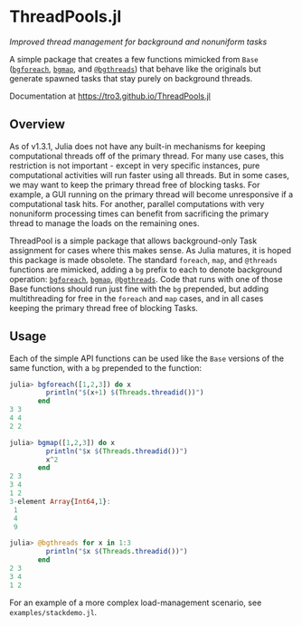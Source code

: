 # ThreadPools.jl

_Improved thread management for background and nonuniform tasks_

A simple package that creates a few functions mimicked from `Base`
([`bgforeach`](https://tro3.github.io/ThreadPool.jl/build/index.html#ThreadPool.bgforeach-Tuple{Any,Any}), 
[`bgmap`](https://tro3.github.io/ThreadPool.jl/build/index.html#ThreadPool.bgmap-Tuple{Any,Any}),
and
[`@bgthreads`](https://tro3.github.io/ThreadPool.jl/build/index.html#ThreadPool.@bgthreads))
that behave like the originals but generate spawned tasks 
that stay purely on background threads.

Documentation at https://tro3.github.io/ThreadPools.jl

## Overview

As of v1.3.1, Julia does not have any built-in mechanisms for keeping 
computational threads off of the primary thread.  For many use cases, this 
restriction is not important - except in very specific instances, pure 
computational activities will run faster using all threads.  But in some cases, 
we may want to keep the primary thread free of blocking tasks.  For example, a 
GUI running on the primary thread will become unresponsive if a computational 
task hits.  For another, parallel computations with very nonuniform processing
times can benefit from sacrificing the primary thread to manage the loads on
the remaining ones.

ThreadPool is a simple package that allows background-only Task assignment for 
cases where this makes sense.  As Julia matures, it is hoped this package is 
made obsolete.  The standard `foreach`,  `map`, and `@threads` functions are 
mimicked, adding a `bg` prefix to each to denote background operation: 
[`bgforeach`](@ref), [`bgmap`](@ref), [`@bgthreads`](@ref).  Code that runs 
with one of  those Base functions should run just fine with the `bg` prepended, 
but adding multithreading for free  in the `foreach` and `map` cases, and in 
all cases keeping the primary thread free of blocking Tasks.

## Usage

Each of the simple API functions can be used like the `Base` versions of the 
same function, with a `bg` prepended to the function: 

```julia
julia> bgforeach([1,2,3]) do x
         println("$(x+1) $(Threads.threadid())")
       end
3 3
4 4
2 2

julia> bgmap([1,2,3]) do x
         println("$x $(Threads.threadid())")
         x^2
       end
2 3
3 4
1 2
3-element Array{Int64,1}:
 1
 4
 9

julia> @bgthreads for x in 1:3
         println("$x $(Threads.threadid())")
       end
2 3
3 4
1 2
```
For an example of a more complex load-management scenario, see 
`examples/stackdemo.jl`.
